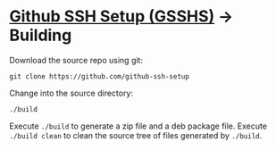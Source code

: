 # [Github SSH Setup (GSSHS)](readme.md) -> Building

Download the source repo using git:

`git clone https://github.com/github-ssh-setup`

Change into the source directory:

`./build`

Execute `./build` to generate a zip file and a deb package file. Execute `./build clean` to clean the source tree of files generated by `./build`.